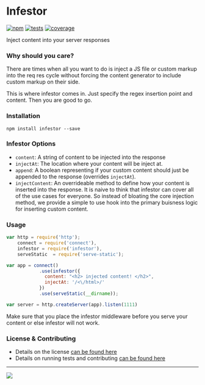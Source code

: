 # Infestor

[![npm](http://img.shields.io/npm/v/infestor.svg?style=flat)](https://badge.fury.io/js/infestor)
[![tests](http://img.shields.io/travis/samccone/infestor/master.svg?style=flat)](https://travis-ci.org/samccone/infestor)
[![coverage](http://img.shields.io/coveralls/samccone/infestor.svg?style=flat)](https://coveralls.io/r/samccone/infestor)

Inject content into your server responses

### Why should you care?

There are times when all you want to do is inject a JS file or custom markup into the req res cycle without forcing the content generator to include custom markup on their side.

This is where infestor comes in. Just specify the regex insertion point and content. Then you are good to go.

### Installation

`npm install infestor --save`

### Infestor Options
* `content`: A string of content to be injected into the response
* `injectAt`: The location where your content will be inject at.
* `append`: A boolean representing if your custom content should just be appended to the response (overrides `injectAt`).
* `injectContent`: An overrideable method to define how your content is inserted into the response. It is naive to think that infestor can cover all of the use cases for everyone. So instead of bloating the core injection method, we provide a simple to use hook into the primary buisness logic for inserting custom content.

### Usage

```js
var http = require('http');
    connect = require('connect'),
    infestor = require('infestor'),
    serveStatic  = require('serve-static');

var app = connect()
            .use(infestor({
              content: "<h2> injected content! </h2>",
              injectAt: '/<\/html>/'
            })
            .use(serveStatic(__dirname));

var server = http.createServer(app).listen(1111)
```

Make sure that you place the infestor middleware before you serve your content or else infestor will not work.


### License & Contributing

- Details on the license [can be found here](LICENSE.md)
- Details on running tests and contributing [can be found here](contributing.md)

-----------

![](http://media.moddb.com/images/mods/1/10/9329/63165.jpg)
